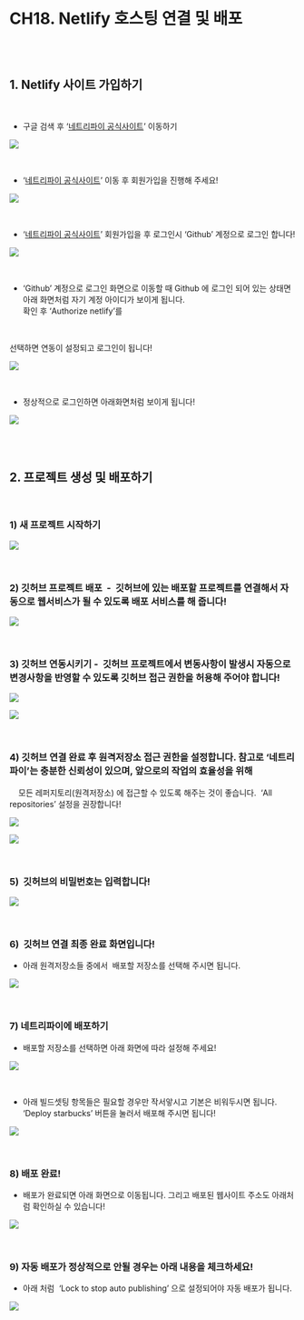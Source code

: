 
# CH18. Netlify 호스팅 연결 및 배포

<br>
<br>

## 1. Netlify 사이트 가입하기

<br>

- 구글 검색 후 ‘[네트리파이 공식사이트](https://www.netlify.com/ "https://www.netlify.com/")’ 이동하기

![](Files/image%2091.png)  

<br>

- ‘[네트리파이 공식사이트](https://www.netlify.com/ "https://www.netlify.com/")’ 이동 후 회원가입을 진행해 주세요!  

![](Files/image%2092.png)  

<br>  

- ‘[네트리파이 공식사이트](https://www.netlify.com/ "https://www.netlify.com/")’ 회원가입을 후 로그인시 ‘Github’ 계정으로 로그인 합니다!

![](Files/image%2093.png)  

<br>  

- ‘Github’ 계정으로 로그인 화면으로 이동할 때 Github 에 로그인 되어 있는 상태면 아래 화면처럼 자기 계정 아이디가 보이게 됩니다.   
확인 후 ‘Authorize netlify’를

<br>

선택하면 연동이 설정되고 로그인이 됩니다!  

![](Files/image%2094.png)  

<br>  

- 정상적으로 로그인하면 아래화면처럼 보이게 됩니다!

![](Files/image%2095.png)  

<br>
<br>  

## 2. 프로젝트 생성 및 배포하기

<br>

### 1) 새 프로젝트 시작하기

![](Files/image%2096.png)  
  
<br>  

### 2) 깃허브 프로젝트 배포  -  깃허브에 있는 배포할 프로젝트를 연결해서 자동으로 웹서비스가 될 수 있도록 배포 서비스를 해 줍니다!

![](Files/image%2097.png)  

<br>

### 3) 깃허브 연동시키기 -  깃허브 프로젝트에서 변동사항이 발생시 자동으로 변경사항을 반영할 수 있도록 깃허브 접근 권한을 허용해 주어야 합니다!  

![](Files/image%2098.png)  
  
![](Files/image%2099.png)  

<br>  

### 4) 깃허브 연결 완료 후 원격저장소 접근 권한을 설정합니다. 참고로 ‘네트리파이’는 충분한 신뢰성이 있으며, 앞으로의 작업의 효율성을 위해  
    모든 레퍼지토리(원격저장소) 에 접근할 수 있도록 해주는 것이 좋습니다.  ‘All repositories’ 설정을 권장합니다! 

![](Files/image%20100.png)    

![](Files/image%20101.png)  

<br>  

### 5)  깃허브의 비밀번호는 입력합니다!  

![](Files/image%20102.png)  

<br>

### 6)  깃허브 연결 최종 완료 화면입니다!  

- 아래 원격저장소들 중에서  배포할 저장소를 선택해 주시면 됩니다.

![](Files/image%20103.png)  

<br>

### 7) 네트리파이에 배포하기  

- 배포할 저장소를 선택하면 아래 화면에 따라 설정해 주세요!
  

![](Files/image%20104.png)  

<br>  

- 아래 빌드셋팅 항목들은 필요할 경우만 작서앟시고 기본은 비워두시면 됩니다.  ‘Deploy starbucks’ 버튼을 눌러서 배포해 주시면 됩니다!


![](Files/image%20105.png)  

<br>

### 8) 배포 완료!  

- 배포가 완료되면 아래 화면으로 이동됩니다. 그리고 배포된 웹사이트 주소도 아래처럼 확인하실 수 있습니다!  

![](Files/image%20106.png)  

<br>  

### 9) 자동 배포가 정상적으로 안될 경우는 아래 내용을 체크하세요!

- 아래 처럼  ‘Lock to stop auto publishing’ 으로 설정되어야 자동 배포가 됩니다.

![](Files/image%20107.png)